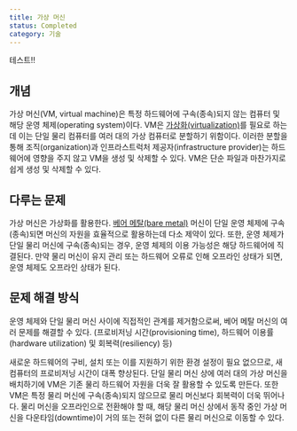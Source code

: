 ```yaml
---
title: 가상 머신
status: Completed
category: 기술
---
```


테스트!!

## 개념
가상 머신(VM, virtual machine)은 특정 하드웨어에 구속(종속)되지 않는 컴퓨터 및 해당 운영 체제(operating system)이다.
VM은 [가상화(virtualization)](https://glossary.cncf.io/virtualization/)를 필요로 하는데 이는 단일 물리 컴퓨터를 여러 대의 가상 컴퓨터로 분할하기 위함이다. 
이러한 분할을 통해 조직(organization)과 인프라스트럭처 제공자(infrastructure provider)는 하드웨어에 영향을 주지 않고 VM을 생성 및 삭제할 수 있다. VM은 단순 파일과 마찬가지로 쉽게 생성 및 삭제할 수 있다.

## 다루는 문제
가상 머신은 가상화를 활용한다.
[베어 메탈(bare metal)](https://glossary.cncf.io/bare_metal_machine/) 머신이 단일 운영 체제에 구속(종속)되면 머신의 자원을 효율적으로 활용하는데 다소 제약이 있다.
또한, 운영 체제가 단일 물리 머신에 구속(종속)되는 경우, 운영 체제의 이용 가능성은 해당 하드웨어에 직결된다.
만약 물리 머신이 유지 관리 또는 하드웨어 오류로 인해 오프라인 상태가 되면, 운영 체제도 오프라인 상태가 된다.

## 문제 해결 방식
운영 체제와 단일 물리 머신 사이에 직접적인 관계를 제거함으로써, 베어 메탈 머신의 여러 문제를 해결할 수 있다. (프로비저닝 시간(provisioning time), 하드웨어 이용률(hardware utilization) 및 회복력(resiliency) 등)

새로운 하드웨어의 구비, 설치 또는 이를 지원하기 위한 환경 설정이 필요 없으므로, 새 컴퓨터의 프로비저닝 시간이 대폭 향상된다.
단일 물리 머신 상에 여러 대의 가상 머신을 배치하기에 VM은 기존 물리 하드웨어 자원을 더욱 잘 활용할 수 있도록 만든다. 
또한 VM은 특정 물리 머신에 구속(종속)되지 않으므로 물리 머신보다 회복력이 더욱 뛰어나다.
물리 머신을 오프라인으로 전환해야 할 때, 해당 물리 머신 상에서 동작 중인 가상 머신을 다운타임(downtime)이 거의 또는 전혀 없이 다른 물리 머신으로 이동할 수 있다.

